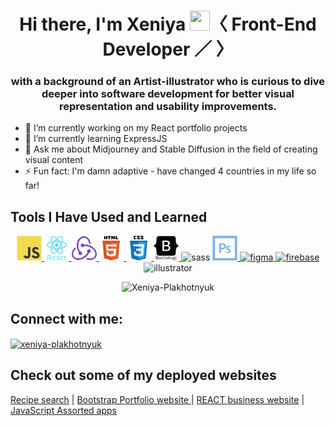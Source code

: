 <h1 align="center">Hi there, I'm Xeniya
<img src="https://github.com/blackcater/blackcater/raw/main/images/Hi.gif" height="32" width="32"/>〈 Front-End Developer ／ 〉 </h1>
   
<h3 align="center">with a background of an Artist-illustrator who is curious to dive deeper into software development for better visual representation and  usability improvements. </h3>


- 🔭 I’m currently working on my React portfolio projects
- 🌱 I’m currently learning ExpressJS
- 💬 Ask me about Midjourney and Stable Diffusion in the field of creating visual content
- ⚡ Fun fact: I'm damn adaptive - have changed 4 countries in my life so far!


## Tools I Have Used and Learned

<p align="center"> 
   <a href="https://developer.mozilla.org/en-US/docs/Web/JavaScript" target="_blank" rel="noreferrer"> <img src="https://raw.githubusercontent.com/devicons/devicon/master/icons/javascript/javascript-original.svg" alt="javascript" width="40" height="40"/> </a>  <a href="https://reactjs.org/" target="_blank" rel="noreferrer"> <img src="https://raw.githubusercontent.com/devicons/devicon/master/icons/react/react-original-wordmark.svg" alt="react" width="40" height="40"/> </a> <a href="https://redux.js.org" target="_blank" rel="noreferrer"> <img src="https://raw.githubusercontent.com/devicons/devicon/master/icons/redux/redux-original.svg" alt="redux" width="40" height="40"/> </a> <a href="https://www.w3.org/html/" target="_blank" rel="noreferrer"> <img src="https://raw.githubusercontent.com/devicons/devicon/master/icons/html5/html5-original-wordmark.svg" alt="html5" width="40" height="40"/> </a>  <a href="https://www.w3schools.com/css/" target="_blank" rel="noreferrer"> <img src="https://raw.githubusercontent.com/devicons/devicon/master/icons/css3/css3-original-wordmark.svg" alt="css3" width="40" height="40"/> </a>  <a href="https://getbootstrap.com" target="_blank" rel="noreferrer"> <img src="https://raw.githubusercontent.com/devicons/devicon/master/icons/bootstrap/bootstrap-plain-wordmark.svg" alt="bootstrap" width="40" height="40"/> </a> <img src="https://www.vectorlogo.zone/logos/sass-lang/sass-lang-ar21.svg" alt="sass" width="60" height="40" /> <a href="https://www.photoshop.com/en" target="_blank" rel="noreferrer"> <img src="https://raw.githubusercontent.com/devicons/devicon/master/icons/photoshop/photoshop-line.svg" alt="photoshop" width="40" height="40"/> </a>  <a href="https://www.figma.com/" target="_blank" rel="noreferrer"> <img src="https://www.vectorlogo.zone/logos/figma/figma-icon.svg" alt="figma" width="40" height="40"/> </a> <a href="https://firebase.google.com/" target="_blank" rel="noreferrer"> <img src="https://www.vectorlogo.zone/logos/firebase/firebase-icon.svg" alt="firebase" width="40" height="40"/> </a>  <img src="https://www.vectorlogo.zone/logos/adobe_illustrator/adobe_illustrator-icon.svg" alt="illustrator" width="40" height="40"/>

  </p>
  
 
<p align="center">
<img width="40%" src="https://github-readme-stats.vercel.app/api/top-langs?username=Xeniya-Plakhotnyuk&show_icons=true&theme=dracula&title_color=ff8000&text_color=ffffff&bg_color=6a6a6a&locale=en&layout=compact&hide_border=true" alt="Xeniya-Plakhotnyuk" /> 
</p>


## Connect with me:
<p align="left">
<a href="https://linkedin.com/in/xeniya-plakhotnyuk" target="blank"><img align="center" src="https://raw.githubusercontent.com/rahuldkjain/github-profile-readme-generator/master/src/images/icons/Social/linked-in-alt.svg" alt="xeniya-plakhotnyuk" height="30" width="40" /></a>
</p>

## Check out some of my deployed websites

[Recipe search](https://recepiebyingridient.vercel.app/) | [Bootstrap Portfolio website ](https://xeniya-plakhotnyuk.github.io/Artist-portfolio-website/#) | [REACT business website](https://focus-interiors-website.vercel.app/) | [JavaScript Assorted apps](https://java-script-portfolio-delta.vercel.app/)
